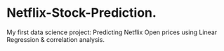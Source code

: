 # Netflix-Stock-Prediction.
My first data science project: Predicting Netflix Open prices using Linear Regression &amp; correlation analysis.
